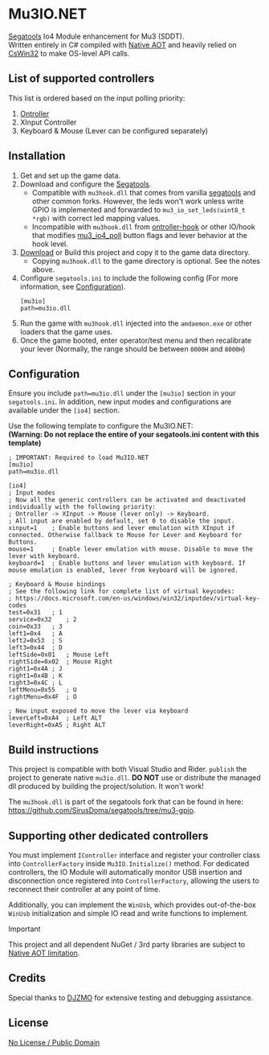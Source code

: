 # Mu3IO.NET

[Segatools](https://github.com/djhackersdev/segatools) Io4 Module enhancement for Mu3 (SDDT).  
Written entirely in C# compiled with [Native AOT](https://learn.microsoft.com/en-us/dotnet/core/deploying/native-aot/?tabs=net8plus%2Cwindows) and heavily relied on [CsWin32](https://github.com/microsoft/CsWin32) to make OS-level API calls.

## List of supported controllers

This list is ordered based on the input polling priority:
1. [Ontroller](https://www.dj-dao.com/en/ontroller)
2. XInput Controller
3. Keyboard & Mouse (Lever can be configured separately)

## Installation

1. Get and set up the game data.
2. Download and configure the [Segatools](https://github.com/djhackersdev/segatools).
    * Compatible with `mu3hook.dll` that comes from vanilla [segatools](https://github.com/djhackersdev/segatools) and other common forks. However, the leds won't work unless write GPIO is implemented and forwarded to `mu3_io_set_leds(uint8_t *rgb)` with correct led mapping values.
    * Incompatible with `mu3hook.dll` from [ontroller-hook](https://gitea.tendokyu.moe/phantomlan/ontroller-hook) or other IO/hook that modifies [mu3_io4_poll](https://github.com/djhackersdev/segatools/blob/ca9c72db968c81fdf88ba01f9b4a474bf818e401/mu3hook/io4.c#L34) button flags and lever behavior at the hook level.
3. [Download](https://github.com/SirusDoma/Mu3IO.NET/releases/latest) or Build this project and copy it to the game data directory.
    * Copying `mu3hook.dll` to the game directory is optional. See the notes above.
4. Configure `segatools.ini` to include the following config (For more information, see [Configuration](#configuration)).
    ```
    [mu3io]
    path=mu3io.dll
    ```
5. Run the game with `mu3hook.dll` injected into the `amdaemon.exe` or other loaders that the game uses.
6. Once the game booted, enter operator/test menu and then recalibrate your lever (Normally, the range should be between `0000H` and `8000H`)

## Configuration

Ensure you include `path=mu3io.dll` under the `[mu3io]` section in your `segatools.ini`. 
In addition, new input modes and configurations are available under the `[io4]` section.  

Use the following template to configure the Mu3IO.NET:  
**(Warning: Do not replace the entire of your segatools.ini content with this template)**

```
; IMPORTANT: Required to load Mu3IO.NET
[mu3io]
path=mu3io.dll

[io4]
; Input modes
; Now all the generic controllers can be activated and deactivated individually with the following priority:
; Ontroller -> XInput -> Mouse (lever only) -> Keyboard.
; All input are enabled by default, set 0 to disable the input.
xinput=1    ; Enable buttons and lever emulation with XInput if connected. Otherwise fallback to Mouse for Lever and Keyboard for Buttons.
mouse=1     ; Enable lever emulation with mouse. Disable to move the lever with keyboard.
keyboard=1  ; Enable buttons and lever emulation with keyboard. If mouse emulation is enabled, lever from keyboard will be ignored.

; Keyboard & Mouse bindings
; See the following link for complete list of virtual keycodes:
; https://docs.microsoft.com/en-us/windows/win32/inputdev/virtual-key-codes
test=0x31	; 1
service=0x32	; 2
coin=0x33	; 3
left1=0x4	; A
left2=0x53	; S
left3=0x44	; D
leftSide=0x01	; Mouse Left
rightSide=0x02	; Mouse Right
right1=0x4A	; J
right1=0x4B	; K
right3=0x4C	; L
leftMenu=0x55	; U
rightMenu=0x4F	; O

; New input exposed to move the lever via keyboard
leverLeft=0xA4	; Left ALT
leverRight=0xA5	; Right ALT
```

## Build instructions
This project is compatible with both Visual Studio and Rider. `publish` the project to generate native `mu3io.dll`. 
**DO NOT** use or distribute the managed dll produced by building the project/solution. It won't work!

The `mu3hook.dll` is part of the segatools fork that can be found in here:  
https://github.com/SirusDoma/segatools/tree/mu3-gpio.

## Supporting other dedicated controllers

You must implement `IController` interface and register your controller class into `ControllerFactory` inside `Mu3IO.Initialize()` method.
For dedicated controllers, the IO Module will automatically monitor USB insertion and disconnection once registered into `ControllerFactory`, allowing the users to reconnect their controller at any point of time.  

Additionally, you can implement the `WinUsb`, which provides out-of-the-box `WinUsb` initialization and simple IO read and write functions to implement.

> [!important]
> This project and all dependent NuGet / 3rd party libraries are subject to [Native AOT limitation](https://learn.microsoft.com/en-us/dotnet/core/deploying/native-aot/?tabs=net8plus%2Cwindows#limitations-of-native-aot-deployment).

## Credits

Special thanks to [DJZMO](https://github.com/djzmo) for extensive testing and debugging assistance.

## License

[No License / Public Domain](https://github.com/SirusDoma/Mu3IO.NET/blob/master/LICENSE)
